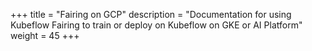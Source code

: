 +++
title = "Fairing on GCP"
description = "Documentation for using Kubeflow Fairing to train or deploy on Kubeflow on GKE or AI Platform"
weight = 45
+++
